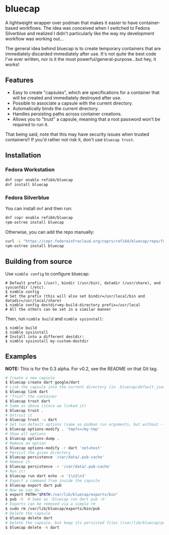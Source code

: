 # bluecap

A lightweight wrapper over podman that makes it easier to have container-based workflows.
The idea was conceived when I switched to Fedora Silverblue and realized I didn't particularly
like the way my development workflow was working out...

The general idea behind bluecap is to create temporary containers that are immediately
discarded immediately after use. It's not quite the best code I've ever written, nor is it
the most powerful/general-purpose...but hey, it works!

## Features

- Easy to create "capsules", which are specifications for a container that will be created
  and immediately destroyed after use.
- Possible to associate a capsule with the current directory.
- Automatically binds the current directory.
- Handles persisting paths across container creations.
- Allows you to "trust" a capsule, meaning that a root password won't be required to run it.

That being said, note that this may have security issues when trusted containers!! If you'd
rather not risk it, don't use `bluecap trust`.

## Installation

### Fedora Workstation

```bash
dnf copr enable refi64/bluecap
dnf install bluecap
```

### Fedora Silverblue

You can install `dnf` and then run:

```bash
dnf copr enable refi64/bluecap
rpm-ostree install bluecap
```

Otherwise, you can add the repo manually:

```bash
curl -L "https://copr.fedorainfracloud.org/coprs/refi64/bluecap/repo/fedora-`lsb_release -rs`/refi64-bluecap-fedora-`lsb_release -rs`.repo" | sudo tee /etc/yum.repos.d/_copr_refi64-bluecap.repo
rpm-ostree install bluecap
```

## Building from source

Use `nimble config` to configure bluecap:

```
# Default prefix (/usr), bindir (/usr/bin), datadir (/usr/share), and sysconfdir (/etc).
$ nimble config
# Set the prefix (this will also set bindir=/usr/local/bin and datadir=/usr/local/share)
$ nimble config destdir=my-build-directory prefix=/usr/local
# All the others can be set in a similar manner
```

Then, run `nimble build` and `nimble sysinstall`:

```
$ nimble build
$ nimble sysinstall
# Install into a different destdir:
$ nimble sysinstall my-custom-destdir
```

## Examples

**NOTE:** This is for the 0.3 alpha. For v0.2, see the README on that Git tag.

```bash
# Create a new capsule
$ bluecap create dart google/dart
# Link the capsule into the current directory (in .bluecap/default.json)
$ bluecap link dart
# "Trust" the container
$ bluecap trust dart
# Same as above (since we linked it)
$ bluecap trust .
# Untrust it
$ bluecap trust -u dart
# Set run default options (same as podman run arguments, but without --)
$ bluecap options-modify . 'tmpfs=/my-tmp'
# Show all options
$ bluecap options-dump .
# Remove an option
$ bluecap options-modify -r dart 'net=host'
# Persist the given directory
$ bluecap persistence '/var/data/.pub-cache'
# Remove it
$ bluecap persistence -r '/var/data/.pub-cache'
# Run it!
$ bluecap run dart echo -e '1\n2\n3'
# Export a command from inside the capsule
$ bluecap export dart pub
# Now we can do:
$ export PATH="$PATH:/var/lib/bluecap/exports/bin"
$ pub -h  # Same as 'bluecap run dart pub -h'
# Exports can be removed via a simple rm
$ sudo rm /var/lib/bluecap/exports/bin/pub
# Delete the capsule
$ bluecap delete dart
# Delete the capsule, but keep its persisted files (/var/lib/bluecap/persistence/CAPSULE-NAME)
$ bluecap delete -k dart
```
